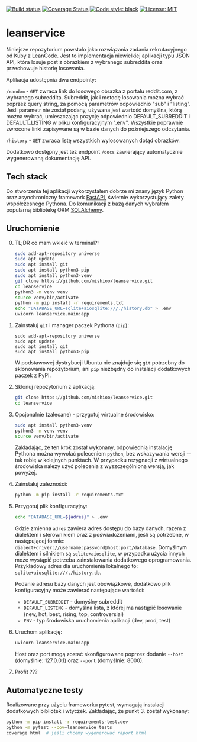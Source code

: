 [![Build status](https://ci.appveyor.com/api/projects/status/ujxrfksccqa8e4rl?svg=true)](https://ci.appveyor.com/project/mishioo/leanservice)
[![Coverage Status](https://coveralls.io/repos/github/mishioo/leanservice/badge.svg?branch=main)](https://coveralls.io/github/mishioo/leanservice?branch=main)
[![Code style: black](https://img.shields.io/badge/code%20style-black-000000.svg)](https://github.com/psf/black)
[![License: MIT](https://img.shields.io/badge/License-MIT-yellow.svg)](https://opensource.org/licenses/MIT)

# leanservice
Niniejsze repozytorium powstało jako rozwiązania zadania rekrutacyjnego od Kuby z
LeanCode. Jest to implementacja niewielkiej aplikacji typu JSON API, która losuje post z
obrazkiem z wybranego subreddita oraz przechowuje historię losowania.

Aplikacja udostępnia dwa endpointy:

`/random` - `GET` zwraca link do losowego obrazka z portalu reddit.com, z wybranego
subreddita. Subreddit, jak i metodę losowania można wybrać poprzez query string, za
pomocą parametrów odpowiednio "sub" i "listing". Jeśli parametr nie został podany,
używana jest wartość domyślna, którą można wybrać, umieszczając pozycję odpowiednio
DEFAULT_SUBREDDIT i DEFAULT_LISTING w pliku konfiguracyjnym ".env". Wszystkie poprawnie
zwrócone linki zapisywane są w bazie danych do późniejszego odczytania.

`/history` - `GET` zwraca listę wszystkich wylosowanych dotąd obrazków.

Dodatkowo dostępny jest też endpoint `/docs` zawierający automatycznie wygenerowaną
dokumentację API.

## Tech stack
Do stworzenia tej aplikacji wykorzystałem dobrze mi znany język Python oraz
asynchroniczny framework [FastAPI](https://fastapi.tiangolo.com/), świetnie
wykorzystujący zalety współczesnego Pythona. Do komunikacji z bazą danych wybrałem
popularną bibliotekę ORM [SQLAlchemy](https://www.sqlalchemy.org/).

## Uruchomienie
0. TL;DR co mam wkleić w terminal?:

    ```bash
    sudo add-apt-repository universe
    sudo apt update
    sudo apt install git
    sudo apt install python3-pip
    sudo apt install python3-venv
    git clone https://github.com/mishioo/leanservice.git
    cd leanservice
    python3 -m venv venv
    source venv/bin/activate
    python -m pip install -r requirements.txt
    echo "DATABASE_URL=sqlite+aiosqlite:///./history.db" > .env
    uvicorn leanservice.main:app
    ```

1. Zainstaluj `git` i manager paczek Pythona (`pip`):

    ```
    sudo add-apt-repository universe
    sudo apt update
    sudo apt install git
    sudo apt install python3-pip
    ```
    W podstawowej dystrybucji Ubuntu nie znajduje się `git` potrzebny do sklonowania
    repozytorium, ani `pip` niezbędny do instalacji dodatkowych paczek z PyPI.

2. Sklonuj repozytorium z aplikacją:

    ```bash
    git clone https://github.com/mishioo/leanservice.git
    cd leanservice
    ```

3. Opcjonalnie (zalecane) - przygotuj wirtualne środowisko:

    ```bash
    sudo apt install python3-venv
    python3 -m venv venv
    source venv/bin/activate
    ```
    Zakładając, że ten krok został wykonany, odpowiednią instalację Pythona można
    wywołać poleceniem `python`, bez wskazywania wersji -- tak robię w kolejnych
    punktach. W przypadku rezygnacji z wirtualnego środowiska należy użyć polecenia
    z wyszczególnioną wersją, jak powyżej.

4. Zainstaluj zależności:

    ```bash
    python -m pip install -r requirements.txt
    ```

5. Przygotuj plik konfiguracyjny:

    ```bash
    echo "DATABASE_URL=${adres}" > .env
    ```
    Gdzie zmienna `adres` zawiera adres dostępu do bazy danych, razem z dialektem i
    sterownikiem oraz z poświadczeniami, jeśli są potrzebne, w następującej formie:
    `dialect+driver://username:password@host:port/database`. Domyślnym dialektem i
    silnikiem są `sqlite+aiosqlite`, w przypadku użycia innych może wystąpić potrzeba
    zainstalowania dodatkowego oprogramowania. Przykładowy adres dla uruchomienia
    lokalnego to: `sqlite+aiosqlite:///./history.db`.

    Podanie adresu bazy danych jest obowiązkowe, dodatkowo plik konfiguracyjny może
    zawierać następujące wartości:
    
    - `DEFAULT_SUBREDDIT` - domyślny subreddit
    - `DEFAULT_LISTING` - domyślna lista, z której ma nastąpić losowanie (new, hot,
        best, rising, top, controversial)
    - `ENV` - typ środowiska uruchomienia aplikacji (dev, prod, test)

6. Uruchom aplikację:

    ```bash
    uvicorn leanservice.main:app
    ```
    Host oraz port mogą zostać skonfigurowane poprzez dodanie `--host` (domyślnie:
    127.0.0.1) oraz `--port` (domyślnie: 8000).

7. Profit ???

## Automatyczne testy
Realizowane przy użyciu frameworku pytest, wymagają instalacji dodatkowych bibliotek i
wtyczek. Zakładając, że punkt 3. został wykonany:

```bash
python -m pip install -r requirements-test.dev
python -m pytest --cov=leanservice tests
coverage html  # jeśli chcemy wygenerować raport html
```
